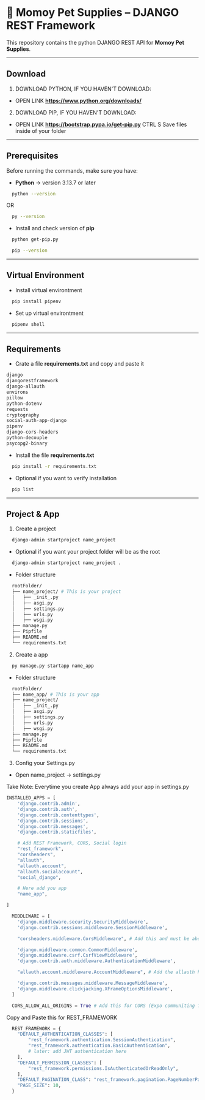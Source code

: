 # 🐾 Momoy Pet Supplies – DJANGO REST Framework

This repository contains the python DJANGO REST API for **Momoy Pet Supplies**.

---

## Download

1. DOWNLOAD PYTHON, IF YOU HAVEN'T DOWNLOAD:

- OPEN LINK **https://www.python.org/downloads/**

2. DOWNLOAD PIP, IF YOU HAVEN'T DOWNLOAD:

- OPEN LINK **https://bootstrap.pypa.io/get-pip.py**
  CTRL S
  Save files inside of your folder

---

## Prerequisites

Before running the commands, make sure you have:

- **Python** → version 3.13.7 or later

```bash
  python --version
```

OR

```bash
  py --version
```

- Install and check version of **pip**

```bash
  python get-pip.py
```

```bash
  pip --version
```

---

## Virtual Environment

- Install virtual environtment

```bash
  pip install pipenv
```

- Set up virtual environtment

```bash
  pipenv shell
```

---

## Requirements

- Crate a file **requirements.txt** and copy and paste it

```php
django
djangorestframework
django-allauth
environs
pillow
python-dotenv
requests
cryptography
social-auth-app-django
pipenv
django-cors-headers
python-decouple
psycopg2-binary
```

- Install the file **requirements.txt**

```bash
  pip install -r requirements.txt
```

- Optional if you want to verify installation

```bash
  pip list
```

---

## Project & App

1. Create a project

```bash
  django-admin startproject name_project
```

- Optional if you want your project folder will be as the root

```bash
  django-admin startproject name_project .
```

- Folder structure

```bash
  rootFolder/
  ├── name_project/ # This is your project
  │   ├── _init_.py
  │   ├── asgi.py
  │   ├── settings.py
  │   ├── urls.py
  │   ├── wsgi.py
  ├── manage.py
  ├── Pipfile
  ├── README.md
  └── requirements.txt
```

2. Create a app

```bash
  py manage.py startapp name_app
```

- Folder structure

```bash
  rootFolder/
  ├── name_app/ # This is your app
  ├── name_project/
  │   ├── _init_.py
  │   ├── asgi.py
  │   ├── settings.py
  │   ├── urls.py
  │   ├── wsgi.py
  ├── manage.py
  ├── Pipfile
  ├── README.md
  └── requirements.txt
```

3. Config your Settings.py

- Open name_project -> settings.py

Take Note: Everytime you create App always add your app in settings.py

```py
INSTALLED_APPS = [
    'django.contrib.admin',
    'django.contrib.auth',
    'django.contrib.contenttypes',
    'django.contrib.sessions',
    'django.contrib.messages',
    'django.contrib.staticfiles',

    # Add REST Framework, CORS, Social login
    "rest_framework",
    "corsheaders",
    "allauth",
    "allauth.account",
    "allauth.socialaccount",
    "social_django",

    # Here add you app
    "name_app",

]
```

```py
  MIDDLEWARE = [
    'django.middleware.security.SecurityMiddleware',
    'django.contrib.sessions.middleware.SessionMiddleware',

    "corsheaders.middleware.CorsMiddleware", # Add this and must be above CommonMiddleware

    'django.middleware.common.CommonMiddleware',
    'django.middleware.csrf.CsrfViewMiddleware',
    'django.contrib.auth.middleware.AuthenticationMiddleware',

    "allauth.account.middleware.AccountMiddleware", # Add the allauth here

    'django.contrib.messages.middleware.MessageMiddleware',
    'django.middleware.clickjacking.XFrameOptionsMiddleware',
  ]

  CORS_ALLOW_ALL_ORIGINS = True # Add this for CORS (Expo communiting for DJANGO)
```

Copy and Paste this for REST_FRAMEWORK

```py
  REST_FRAMEWORK = {
    "DEFAULT_AUTHENTICATION_CLASSES": [
        "rest_framework.authentication.SessionAuthentication",
        "rest_framework.authentication.BasicAuthentication",
        # later: add JWT authentication here
    ],
    "DEFAULT_PERMISSION_CLASSES": [
        "rest_framework.permissions.IsAuthenticatedOrReadOnly",
    ],
    "DEFAULT_PAGINATION_CLASS": "rest_framework.pagination.PageNumberPagination",
    "PAGE_SIZE": 10,
  }
```
